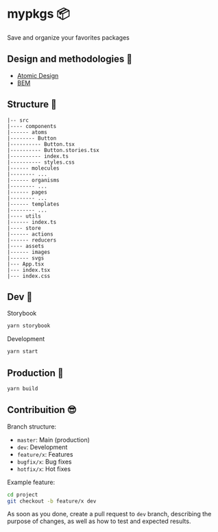 # mypkgs :package:

Save and organize your favorites packages

## Design and methodologies :art:

- [Atomic Design](https://bradfrost.com/blog/post/atomic-web-design/)
- [BEM](http://getbem.com/introduction/)

## Structure :pushpin:

```
|-- src
|---- components
|------ atoms
|-------- Button
|---------- Button.tsx
|---------- Button.stories.tsx
|---------- index.ts
|---------- styles.css
|------ molecules
|-------- ...
|------ organisms
|-------- ...
|------ pages
|-------- ...
|------ templates
|-------- ...
|---- utils
|------ index.ts
|---- store
|------ actions
|------ reducers
|---- assets
|------ images
|------ svgs
|--- App.tsx
|--- index.tsx
|--- index.css
```

## Dev :tada:

Storybook

```bash
yarn storybook
```

Development

```bash
yarn start
```

## Production :rocket:

```bash
yarn build
```

## Contribuition :sunglasses:

Branch structure:

- `master`: Main (production)
- `dev`: Development
- `feature/x`: Features
- `bugfix/x`: Bug fixes
- `hotfix/x`: Hot fixes

Example feature:

```bash
cd project
git checkout -b feature/x dev
```

As soon as you done, create a pull request to `dev` branch, describing the purpose of changes, as well as how to test and expected results.
